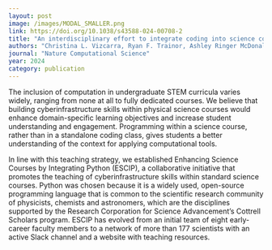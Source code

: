 ```yaml
---
layout: post
image: /images/MODAL_SMALLER.png
link: https://doi.org/10.1038/s43588-024-00708-2
title: "An interdisciplinary effort to integrate coding into science courses" 
authors: "Christina L. Vizcarra, Ryan F. Trainor, Ashley Ringer McDonald, Chris T. Richardson, Davit Potoyan, Jessica A. Nash, Britt Lundgren, Tyler Luchko, Glen M. Hocky, Jonathan J. Foley IV, Timothy J. Atherton & Grace Y. Stokes"
journal: "Nature Computational Science"
year: 2024
category: publication
---
```

The inclusion of computation in undergraduate STEM curricula varies widely, ranging from none at all to fully dedicated courses. We believe that building cyberinfrastructure skills within physical science courses would enhance domain-specific learning objectives and increase student understanding and engagement. Programming within a science course, rather than in a standalone coding class, gives students a better understanding of the context for applying computational tools.

In line with this teaching strategy, we established Enhancing Science Courses by Integrating Python (ESCIP), a collaborative initiative that promotes the teaching of cyberinfrastructure skills within standard science courses. Python was chosen because it is a widely used, open-source programming language that is common to the scientific research community of physicists, chemists and astronomers, which are the disciplines supported by the Research Corporation for Science Advancement’s Cottrell Scholars program. ESCIP has evolved from an initial team of eight early-career faculty members to a network of more than 177 scientists with an active Slack channel and a website with teaching resources.
